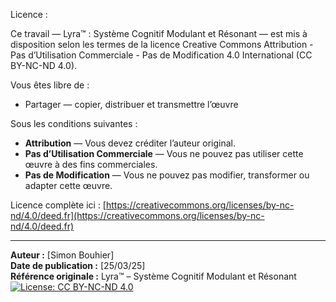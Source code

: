 Licence :

Ce travail — Lyra™ : Système Cognitif Modulant et Résonant — est mis à disposition selon les termes de la licence Creative Commons Attribution - Pas d’Utilisation Commerciale - Pas de Modification 4.0 International (CC BY-NC-ND 4.0).

Vous êtes libre de :
- Partager — copier, distribuer et transmettre l’œuvre

Sous les conditions suivantes :
- **Attribution** — Vous devez créditer l’auteur original.
- **Pas d’Utilisation Commerciale** — Vous ne pouvez pas utiliser cette œuvre à des fins commerciales.
- **Pas de Modification** — Vous ne pouvez pas modifier, transformer ou adapter cette œuvre.

Licence complète ici : [https://creativecommons.org/licenses/by-nc-nd/4.0/deed.fr](https://creativecommons.org/licenses/by-nc-nd/4.0/deed.fr)

---

**Auteur :** [Simon Bouhier]  
**Date de publication :** [25/03/25]  
**Référence originale :** Lyra™ – Système Cognitif Modulant et Résonant
[![License: CC BY-NC-ND 4.0](https://licensebuttons.net/l/by-nc-nd/4.0/88x31.png)](https://creativecommons.org/licenses/by-nc-nd/4.0/)
